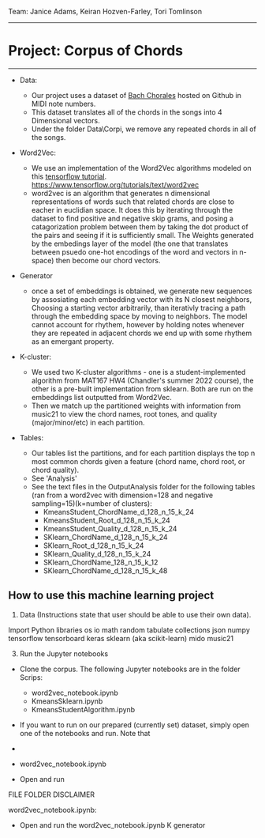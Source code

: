 Team: Janice Adams, Keiran Hozven-Farley, Tori Tomlinson

***
# **Project: Corpus of Chords**
***
 * Data:  
    * Our project uses a dataset of [Bach Chorales](https://github.com/czhuang/JSB-Chorales-dataset) hosted on Github in MIDI note numbers.
    * This dataset translates all of the chords in the songs into 4 Dimensional vectors.
    * Under the folder Data\Corpi, we remove any repeated chords in all of the songs.     
      
 * Word2Vec:  
    * We use an implementation of the Word2Vec algorithms modeled on this [tensorflow tutorial](https://www.tensorflow.org/tutorials/text/word2vec).
    https://www.tensorflow.org/tutorials/text/word2vec
    * word2vec is an algorithm that generates n dimensional representations of words such that related chords are close to eacher in
    euclidian space. It does this by iterating through the dataset to find positive and negative skip grams, and posing a catagorization problem between them by taking the dot product of the pairs and seeing if it is sufficiently small. The Weights generated by the embedings layer of the model (the one that translates between psuedo one-hot encodings of the word and vectors in n-space) then become our chord vectors.

 * Generator 
    * once a set of embeddings is obtained, we generate new sequences by assosiating each embedding vector with its N closest         neighbors, Choosing a starting vector arbitrarily, than iterativly tracing a path through the embedding space by moving to neighbors. The model cannot account for rhythem, however by holding notes whenever they are repeated in adjacent chords we end up with some rhythem as an emergant property.

 * K-cluster:  
    * We used two K-cluster algorithms - one is a student-implemented algorithm from MAT167 HW4 (Chandler's summer 2022 course), the other is a pre-built implementation from sklearn. Both are run on the embeddings list outputted from Word2Vec. 
    * Then we match up the partitioned weights with information from music21 to view the chord names, root tones, and quality (major/minor/etc) in each partition. 
      
 * Tables:  
   * Our tables list the partitions, and for each partition displays the top n most common chords given a feature (chord name, chord root, or chord quality). 
   * See 'Analysis' 
   * See the text files in the OutputAnalysis folder for the following tables (ran from a word2vec with dimension=128 and negative sampling=15)(k=number of clusters):
      * KmeansStudent_ChordName_d_128_n_15_k_24
      * KmeansStudent_Root_d_128_n_15_k_24
      * KmeansStudent_Quality_d_128_n_15_k_24
      * SKlearn_ChordName_d_128_n_15_k_24
      * SKlearn_Root_d_128_n_15_k_24
      * SKlearn_Quality_d_128_n_15_k_24
      * SKlearn_ChordName_128_n_15_k_12
      * SKlearn_ChordName_d_128_n_15_k_48
      
    
## **How to use this machine learning project**  

   1. Data (Instructions state that user should be able to use their own data).  
      
   Import Python libraries
      os
		io
		math
		random
		tabulate
		collections
		json
		numpy
		tensorflow
		tensorboard
		keras
		sklearn (aka scikit-learn)
		mido
      music21


   3. Run the Jupyter notebooks
  
 * Clone the corpus. The following Jupyter notebooks are in the folder Scrips:
   * word2vec_notebook.ipynb
   * KmeansSklearn.ipynb
   * KmeansStudentAlgorithm.ipynb
 

 * If you want to run on our prepared (currently set) dataset, simply open one of the notebooks and run. Note that 
 *    
 * word2vec_notebook.ipynb
 * Open and run

FILE FOLDER DISCLAIMER

word2vec_notebook.ipynb:
   * Open and run the word2vec_notebook.ipynb
K
generator
   


##
